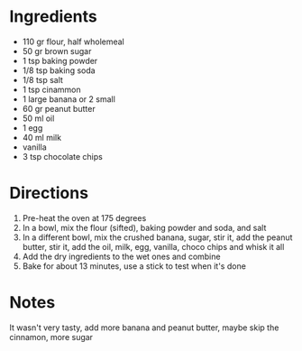 # Ingredients

* 110 gr flour, half wholemeal
* 50 gr brown sugar
* 1 tsp baking powder
* 1/8 tsp baking soda
* 1/8 tsp salt
* 1 tsp cinammon
* 1 large banana or 2 small
* 60 gr peanut butter
* 50 ml oil
* 1 egg
* 40 ml milk
* vanilla
* 3 tsp chocolate chips

# Directions

1. Pre-heat the oven at 175 degrees
2. In a bowl, mix the flour (sifted), baking powder and soda, and salt
3. In a different bowl, mix the crushed banana, sugar, stir it, add the peanut butter, stir it, add the oil, milk, egg, vanilla, choco chips and whisk it all
4. Add the dry ingredients to the wet ones and combine
5. Bake for about 13 minutes, use a stick to test when it's done

# Notes

It wasn't very tasty, add more banana and peanut butter, maybe skip the cinnamon, more sugar 
